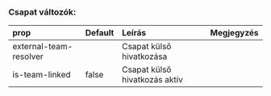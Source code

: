 ### Csapat változók:

| prop                   | Default | Leírás                        | Megjegyzés |
| :--------------------- | :------ | :---------------------------- | :--------- |
| external-team-resolver |         | Csapat külső hivatkozása      |            |
| is-team-linked         | false   | Csapat külső hivatkozás aktív |            |
